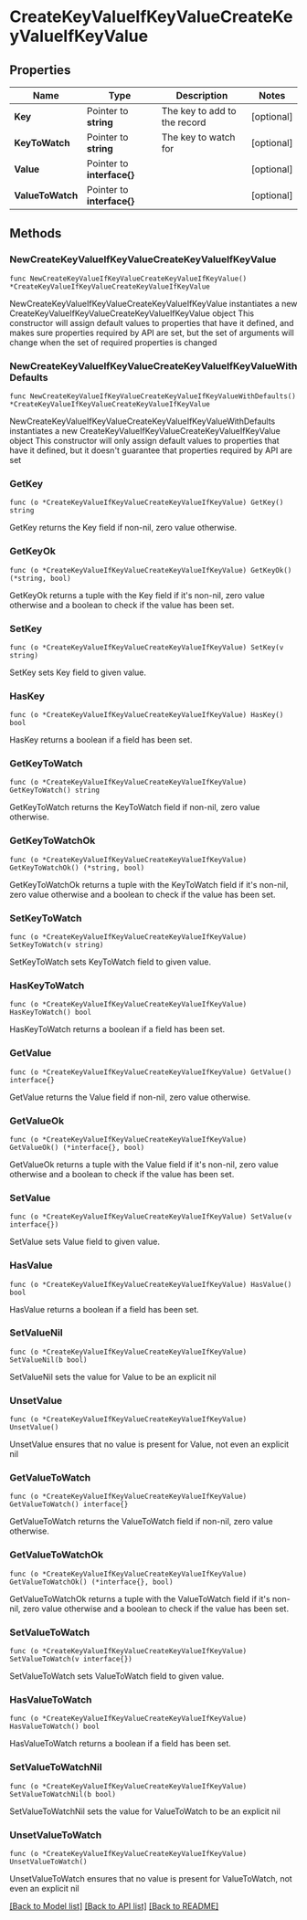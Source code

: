 # CreateKeyValueIfKeyValueCreateKeyValueIfKeyValue

## Properties

Name | Type | Description | Notes
------------ | ------------- | ------------- | -------------
**Key** | Pointer to **string** | The key to add to the record | [optional] 
**KeyToWatch** | Pointer to **string** | The key to watch for | [optional] 
**Value** | Pointer to **interface{}** |  | [optional] 
**ValueToWatch** | Pointer to **interface{}** |  | [optional] 

## Methods

### NewCreateKeyValueIfKeyValueCreateKeyValueIfKeyValue

`func NewCreateKeyValueIfKeyValueCreateKeyValueIfKeyValue() *CreateKeyValueIfKeyValueCreateKeyValueIfKeyValue`

NewCreateKeyValueIfKeyValueCreateKeyValueIfKeyValue instantiates a new CreateKeyValueIfKeyValueCreateKeyValueIfKeyValue object
This constructor will assign default values to properties that have it defined,
and makes sure properties required by API are set, but the set of arguments
will change when the set of required properties is changed

### NewCreateKeyValueIfKeyValueCreateKeyValueIfKeyValueWithDefaults

`func NewCreateKeyValueIfKeyValueCreateKeyValueIfKeyValueWithDefaults() *CreateKeyValueIfKeyValueCreateKeyValueIfKeyValue`

NewCreateKeyValueIfKeyValueCreateKeyValueIfKeyValueWithDefaults instantiates a new CreateKeyValueIfKeyValueCreateKeyValueIfKeyValue object
This constructor will only assign default values to properties that have it defined,
but it doesn't guarantee that properties required by API are set

### GetKey

`func (o *CreateKeyValueIfKeyValueCreateKeyValueIfKeyValue) GetKey() string`

GetKey returns the Key field if non-nil, zero value otherwise.

### GetKeyOk

`func (o *CreateKeyValueIfKeyValueCreateKeyValueIfKeyValue) GetKeyOk() (*string, bool)`

GetKeyOk returns a tuple with the Key field if it's non-nil, zero value otherwise
and a boolean to check if the value has been set.

### SetKey

`func (o *CreateKeyValueIfKeyValueCreateKeyValueIfKeyValue) SetKey(v string)`

SetKey sets Key field to given value.

### HasKey

`func (o *CreateKeyValueIfKeyValueCreateKeyValueIfKeyValue) HasKey() bool`

HasKey returns a boolean if a field has been set.

### GetKeyToWatch

`func (o *CreateKeyValueIfKeyValueCreateKeyValueIfKeyValue) GetKeyToWatch() string`

GetKeyToWatch returns the KeyToWatch field if non-nil, zero value otherwise.

### GetKeyToWatchOk

`func (o *CreateKeyValueIfKeyValueCreateKeyValueIfKeyValue) GetKeyToWatchOk() (*string, bool)`

GetKeyToWatchOk returns a tuple with the KeyToWatch field if it's non-nil, zero value otherwise
and a boolean to check if the value has been set.

### SetKeyToWatch

`func (o *CreateKeyValueIfKeyValueCreateKeyValueIfKeyValue) SetKeyToWatch(v string)`

SetKeyToWatch sets KeyToWatch field to given value.

### HasKeyToWatch

`func (o *CreateKeyValueIfKeyValueCreateKeyValueIfKeyValue) HasKeyToWatch() bool`

HasKeyToWatch returns a boolean if a field has been set.

### GetValue

`func (o *CreateKeyValueIfKeyValueCreateKeyValueIfKeyValue) GetValue() interface{}`

GetValue returns the Value field if non-nil, zero value otherwise.

### GetValueOk

`func (o *CreateKeyValueIfKeyValueCreateKeyValueIfKeyValue) GetValueOk() (*interface{}, bool)`

GetValueOk returns a tuple with the Value field if it's non-nil, zero value otherwise
and a boolean to check if the value has been set.

### SetValue

`func (o *CreateKeyValueIfKeyValueCreateKeyValueIfKeyValue) SetValue(v interface{})`

SetValue sets Value field to given value.

### HasValue

`func (o *CreateKeyValueIfKeyValueCreateKeyValueIfKeyValue) HasValue() bool`

HasValue returns a boolean if a field has been set.

### SetValueNil

`func (o *CreateKeyValueIfKeyValueCreateKeyValueIfKeyValue) SetValueNil(b bool)`

 SetValueNil sets the value for Value to be an explicit nil

### UnsetValue
`func (o *CreateKeyValueIfKeyValueCreateKeyValueIfKeyValue) UnsetValue()`

UnsetValue ensures that no value is present for Value, not even an explicit nil
### GetValueToWatch

`func (o *CreateKeyValueIfKeyValueCreateKeyValueIfKeyValue) GetValueToWatch() interface{}`

GetValueToWatch returns the ValueToWatch field if non-nil, zero value otherwise.

### GetValueToWatchOk

`func (o *CreateKeyValueIfKeyValueCreateKeyValueIfKeyValue) GetValueToWatchOk() (*interface{}, bool)`

GetValueToWatchOk returns a tuple with the ValueToWatch field if it's non-nil, zero value otherwise
and a boolean to check if the value has been set.

### SetValueToWatch

`func (o *CreateKeyValueIfKeyValueCreateKeyValueIfKeyValue) SetValueToWatch(v interface{})`

SetValueToWatch sets ValueToWatch field to given value.

### HasValueToWatch

`func (o *CreateKeyValueIfKeyValueCreateKeyValueIfKeyValue) HasValueToWatch() bool`

HasValueToWatch returns a boolean if a field has been set.

### SetValueToWatchNil

`func (o *CreateKeyValueIfKeyValueCreateKeyValueIfKeyValue) SetValueToWatchNil(b bool)`

 SetValueToWatchNil sets the value for ValueToWatch to be an explicit nil

### UnsetValueToWatch
`func (o *CreateKeyValueIfKeyValueCreateKeyValueIfKeyValue) UnsetValueToWatch()`

UnsetValueToWatch ensures that no value is present for ValueToWatch, not even an explicit nil

[[Back to Model list]](../README.md#documentation-for-models) [[Back to API list]](../README.md#documentation-for-api-endpoints) [[Back to README]](../README.md)



